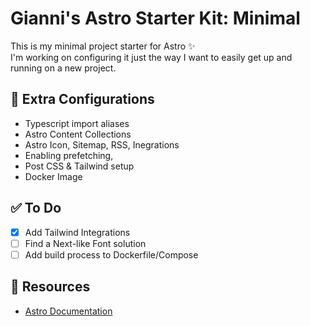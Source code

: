 # Gianni's Astro Starter Kit: Minimal

This is my minimal project starter for Astro ✨  
I'm working on configuring it just the way I want to easily get up and running on a new project.

## 🚀 Extra Configurations

- Typescript import aliases
- Astro Content Collections
- Astro Icon, Sitemap, RSS, Inegrations
- Enabling prefetching,
- Post CSS & Tailwind setup
- Docker Image

## ✅ To Do

- [x] Add Tailwind Integrations
- [ ] Find a Next-like Font solution
- [ ] Add build process to Dockerfile/Compose

## 👀 Resources

- [Astro Documentation](https://docs.astro.build)
